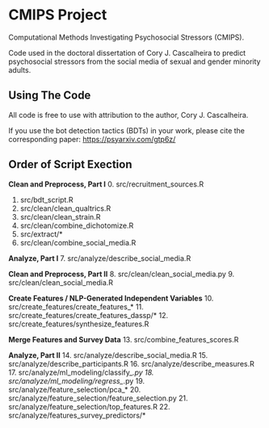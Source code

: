 # CMIPS Project
Computational Methods Investigating Psychosocial Stressors (CMIPS).

Code used in the doctoral dissertation of Cory J. Cascalheira to predict psychosocial stressors from the social media of sexual and gender minority adults.

## Using The Code
All code is free to use with attribution to the author, Cory J. Cascalheira.

If you use the bot detection tactics (BDTs) in your work, please cite the corresponding paper: https://psyarxiv.com/gtp6z/

## Order of Script Exection

**Clean and Preprocess, Part I**
0. src/recruitment_sources.R
1. src/bdt_script.R
2. src/clean/clean_qualtrics.R
3. src/clean/clean_strain.R
4. src/clean/combine_dichotomize.R
5. src/extract/*
6. src/clean/combine_social_media.R

**Analyze, Part I**
7. src/analyze/describe_social_media.R

**Clean and Preprocess, Part II**
8. src/clean/clean_social_media.py
9. src/clean/clean_social_media.R

**Create Features / NLP-Generated Independent Variables**
10. src/create_features/create_features_*
11. src/create_features/create_features_dassp/*
12. src/create_features/synthesize_features.R

**Merge Features and Survey Data**
13. src/combine_features_scores.R

**Analyze, Part II**
14. src/analyze/describe_social_media.R
15. src/analyze/describe_participants.R
16. src/analyze/describe_measures.R
17. src/analyze/ml_modeling/classify_*.py
18. src/analyze/ml_modeling/regress_*.py
19. src/analyze/feature_selection/pca_*
20. src/analyze/feature_selection/feature_selection.py
21. src/analyze/feature_selection/top_features.R
22. src/analyze/features_survey_predictors/*
